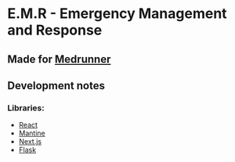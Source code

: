 # E.M.R - Emergency Management and Response
## Made for [Medrunner](https://medrunner.space)
## Development notes
### Libraries:
- [React](https://react.dev)
- [Mantine](https://mantine.dev/)
- [Next.js](https://nextjs.org)
- [Flask](https://flask.palletsprojects.com)
